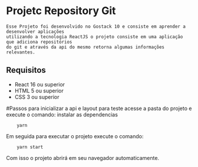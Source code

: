 # Projetc Repository Git
    Esse Projeto foi desenvolvido no Gostack 10 e consiste em aprender a desenvolver aplicações 
    utilizando a tecnologia ReactJS o projeto consiste em uma aplicação que adiciona repositórios 
    do git e através da api do mesmo retorna algumas informações relevantes.

## Requisitos

* React 16 ou superior
* HTML 5 ou superior
* CSS 3 ou superior 

#Passos para inicializar a api e layout para teste
acesse a pasta  do projeto e execute o comando:
instalar as dependencias
```shell
    yarn 
```
Em seguida para executar o projeto execute o comando:
```shell
    yarn start
```
Com isso o projeto abrirá em seu navegador automaticamente.
